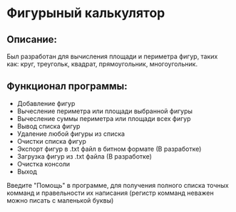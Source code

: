 # Фигурыный калькулятор
## Описание: 
Был разработан для вычисления площади и периметра фигур, таких как: круг, треугольк, квадрат, прямоугольник, многоугольник.
## Функционал программы:
- Добавление фигур
- Вычесление периметра или площади выбранной фигуры
- Вычесление суммы периметра или площади всех фигур
- Вывод списка фигур
- Удаление любой фигуры из списка
- Очистки списка фигур
- Экспорт фигур в .txt файл в битном формате (В разработке)
- Загрузка фигур из .txt файла (В разработке)
- Очистка консоли
- Выход

Введите "Помощь" в программе, для получения полного списка точных комманд и правельности их написания (регистр комманд неважен можно писать с маленькой буквы)

